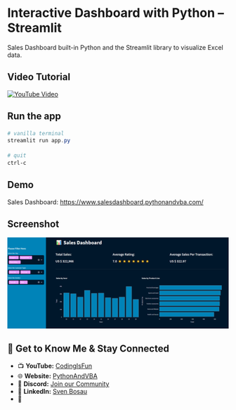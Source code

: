 
# Interactive Dashboard with Python – Streamlit

Sales Dashboard built-in Python and the Streamlit library to visualize Excel data.

## Video Tutorial
[![YouTube Video](https://img.youtube.com/vi/Sb0A9i6d320/0.jpg)](https://youtu.be/Sb0A9i6d320)

## Run the app
```Powershell
# vanilla terminal
streamlit run app.py

# quit
ctrl-c
```

## Demo
Sales Dashboard: https://www.salesdashboard.pythonandvba.com/

## Screenshot
![Dashboard Screenshot](./Dashboard_Sample.png)

## 🤝 Get to Know Me & Stay Connected
- 📺 **YouTube:** [CodingIsFun](https://youtube.com/c/CodingIsFun)
- 🌐 **Website:** [PythonAndVBA](https://pythonandvba.com)
- 💬 **Discord:** [Join our Community](https://pythonandvba.com/discord)
- 💼 **LinkedIn:** [Sven Bosau](https://www.linkedin.com/in/sven-bosau/)
- 📸 